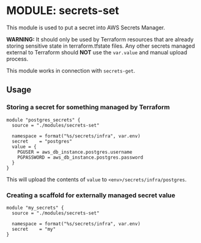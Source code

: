 # MODULE: secrets-set

This module is used to put a secret into AWS Secrets Manager.

**WARNING:** It should only be used by Terraform resources that are already
storing sensitive state in terraform.tfstate files. Any other secrets managed
external to Terraform should **NOT** use the `var.value` and manual upload
process.

This module works in connection with `secrets-get`.

## Usage

### Storing a secret for something managed by Terraform

```
module "postgres_secrets" {
  source = "./modules/secrets-set"

  namespace = format("%s/secrets/infra", var.env)
  secret    = "postgres"
  value = {
    PGUSER = aws_db_instance.postgres.username
    PGPASSWORD = aws_db_instance.postgres.password
  }
}
```

This will upload the contents of `value` to `<env>/secrets/infra/postgres`.

### Creating a scaffold for externally managed secret value

```
module "my_secrets" {
  source = "./modules/secrets-set"

  namespace = format("%s/secrets/infra", var.env)
  secret    = "my"
}
```

